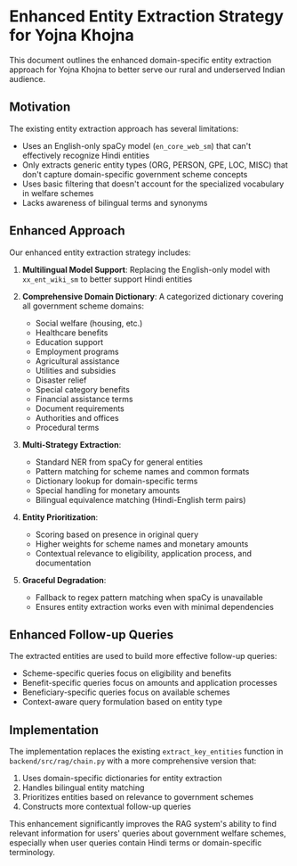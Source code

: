# Enhanced Entity Extraction Strategy for Yojna Khojna

This document outlines the enhanced domain-specific entity extraction approach for Yojna Khojna to better serve our rural and underserved Indian audience.

## Motivation

The existing entity extraction approach has several limitations:
- Uses an English-only spaCy model (`en_core_web_sm`) that can't effectively recognize Hindi entities
- Only extracts generic entity types (ORG, PERSON, GPE, LOC, MISC) that don't capture domain-specific government scheme concepts
- Uses basic filtering that doesn't account for the specialized vocabulary in welfare schemes
- Lacks awareness of bilingual terms and synonyms

## Enhanced Approach

Our enhanced entity extraction strategy includes:

1. **Multilingual Model Support**: Replacing the English-only model with `xx_ent_wiki_sm` to better support Hindi entities

2. **Comprehensive Domain Dictionary**: A categorized dictionary covering all government scheme domains:
   - Social welfare (housing, etc.)
   - Healthcare benefits
   - Education support
   - Employment programs
   - Agricultural assistance
   - Utilities and subsidies
   - Disaster relief
   - Special category benefits
   - Financial assistance terms
   - Document requirements
   - Authorities and offices
   - Procedural terms

3. **Multi-Strategy Extraction**:
   - Standard NER from spaCy for general entities
   - Pattern matching for scheme names and common formats
   - Dictionary lookup for domain-specific terms
   - Special handling for monetary amounts
   - Bilingual equivalence matching (Hindi-English term pairs)

4. **Entity Prioritization**:
   - Scoring based on presence in original query
   - Higher weights for scheme names and monetary amounts
   - Contextual relevance to eligibility, application process, and documentation

5. **Graceful Degradation**:
   - Fallback to regex pattern matching when spaCy is unavailable
   - Ensures entity extraction works even with minimal dependencies

## Enhanced Follow-up Queries

The extracted entities are used to build more effective follow-up queries:
- Scheme-specific queries focus on eligibility and benefits
- Benefit-specific queries focus on amounts and application processes
- Beneficiary-specific queries focus on available schemes
- Context-aware query formulation based on entity type

## Implementation

The implementation replaces the existing `extract_key_entities` function in `backend/src/rag/chain.py` with a more comprehensive version that:
1. Uses domain-specific dictionaries for entity extraction
2. Handles bilingual entity matching
3. Prioritizes entities based on relevance to government schemes
4. Constructs more contextual follow-up queries

This enhancement significantly improves the RAG system's ability to find relevant information for users' queries about government welfare schemes, especially when user queries contain Hindi terms or domain-specific terminology. 